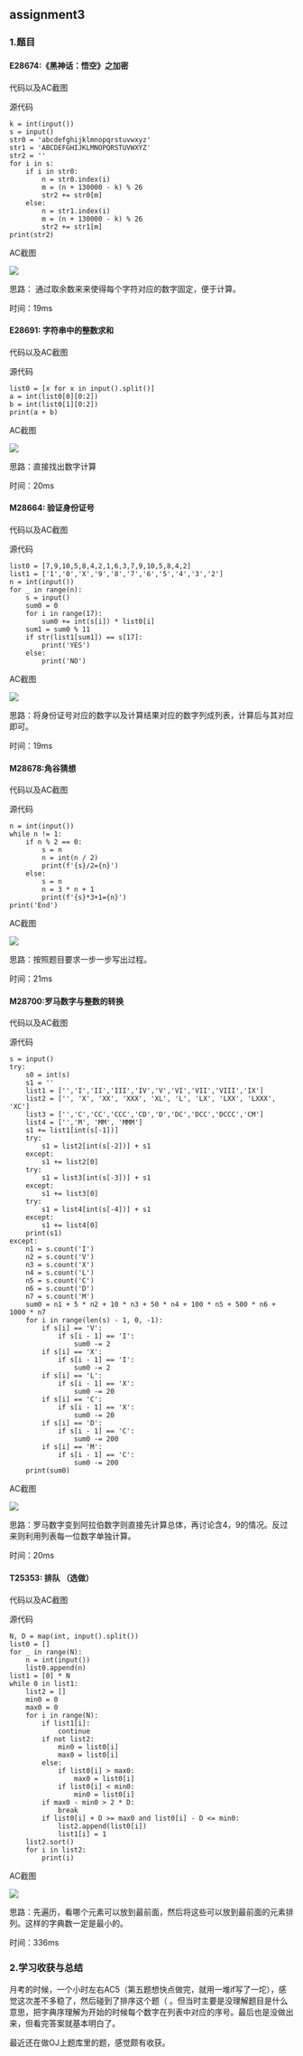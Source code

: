 ## assignment3

### 1.题目

#### E28674:《黑神话：悟空》之加密

代码以及AC截图

源代码

```
k = int(input())
s = input()
str0 = 'abcdefghijklmnopqrstuvwxyz'
str1 = 'ABCDEFGHIJKLMNOPQRSTUVWXYZ'
str2 = ''
for i in s:
    if i in str0:
        n = str0.index(i)
        m = (n + 130000 - k) % 26
        str2 += str0[m]
    else:
        n = str1.index(i)
        m = (n + 130000 - k) % 26
        str2 += str1[m]
print(str2)
```

AC截图

![](https://raw.githubusercontent.com/CPHO-Inventor/2024JG/main/image/202410122145331.png)

思路： 通过取余数来来使得每个字符对应的数字固定，便于计算。

时间：19ms

#### E28691: 字符串中的整数求和

代码以及AC截图

源代码

```
list0 = [x for x in input().split()]
a = int(list0[0][0:2])
b = int(list0[1][0:2])
print(a + b)
```

AC截图

![](https://raw.githubusercontent.com/CPHO-Inventor/2024JG/main/image/202410122201511.png)

思路：直接找出数字计算

时间：20ms

#### M28664: 验证身份证号

代码以及AC截图

源代码

```
list0 = [7,9,10,5,8,4,2,1,6,3,7,9,10,5,8,4,2]
list1 = ['1','0','X','9','8','7','6','5','4','3','2']
n = int(input())
for _ in range(n):
    s = input()
    sum0 = 0
    for i in range(17):
        sum0 += int(s[i]) * list0[i]
    sum1 = sum0 % 11
    if str(list1[sum1]) == s[17]:
        print('YES')
    else:
        print('NO')
```

AC截图

![](https://raw.githubusercontent.com/CPHO-Inventor/2024JG/main/image/202410122206102.png)

思路：将身份证号对应的数字以及计算结果对应的数字列成列表，计算后与其对应即可。

时间：19ms

#### M28678:角谷猜想

代码以及AC截图

源代码

```
n = int(input())
while n != 1:
    if n % 2 == 0:
        s = n
        n = int(n / 2)
        print(f'{s}/2={n}')
    else:
        s = n
        n = 3 * n + 1
        print(f'{s}*3+1={n}')
print('End')
```

AC截图

![](https://raw.githubusercontent.com/CPHO-Inventor/2024JG/main/image/202410122219235.png)

思路：按照题目要求一步一步写出过程。

时间：21ms

#### M28700:罗马数字与整数的转换

代码以及AC截图

源代码

```
s = input()
try:
    s0 = int(s)
    s1 = ''
    list1 = ['','I','II','III','IV','V','VI','VII','VIII','IX']
    list2 = ['', 'X', 'XX', 'XXX', 'XL', 'L', 'LX', 'LXX', 'LXXX', 'XC']
    list3 = ['','C','CC','CCC','CD','D','DC','DCC','DCCC','CM']
    list4 = ['','M', 'MM', 'MMM']
    s1 += list1[int(s[-1])]
    try:
        s1 = list2[int(s[-2])] + s1
    except:
        s1 += list2[0]
    try:
        s1 = list3[int(s[-3])] + s1
    except:
        s1 += list3[0]
    try:
        s1 = list4[int(s[-4])] + s1
    except:
        s1 += list4[0]
    print(s1)
except:
    n1 = s.count('I')
    n2 = s.count('V')
    n3 = s.count('X')
    n4 = s.count('L')
    n5 = s.count('C')
    n6 = s.count('D')
    n7 = s.count('M')
    sum0 = n1 + 5 * n2 + 10 * n3 + 50 * n4 + 100 * n5 + 500 * n6 + 1000 * n7
    for i in range(len(s) - 1, 0, -1):
        if s[i] == 'V':
            if s[i - 1] == 'I':
                sum0 -= 2
        if s[i] == 'X':
            if s[i - 1] == 'I':
                sum0 -= 2
        if s[i] == 'L':
            if s[i - 1] == 'X':
                sum0 -= 20
        if s[i] == 'C':
            if s[i - 1] == 'X':
                sum0 -= 20
        if s[i] == 'D':
            if s[i - 1] == 'C':
                sum0 -= 200
        if s[i] == 'M':
            if s[i - 1] == 'C':
                sum0 -= 200
    print(sum0)
```

AC截图

![](https://raw.githubusercontent.com/CPHO-Inventor/2024JG/main/image/202410122222966.png)

思路：罗马数字变到阿拉伯数字则直接先计算总体，再讨论含4，9的情况。反过来则利用列表每一位数字单独计算。

时间：20ms

#### T25353: 排队 （选做）

代码以及AC截图

源代码

```
N, D = map(int, input().split())
list0 = []
for _ in range(N):
    n = int(input())
    list0.append(n)
list1 = [0] * N
while 0 in list1:
    list2 = []
    min0 = 0
    max0 = 0
    for i in range(N):
        if list1[i]:
            continue
        if not list2:
            min0 = list0[i]
            max0 = list0[i]
        else:
            if list0[i] > max0:
                max0 = list0[i]
            if list0[i] < min0:
                min0 = list0[i]
        if max0 - min0 > 2 * D:
            break
        if list0[i] + D >= max0 and list0[i] - D <= min0:
            list2.append(list0[i])
            list1[i] = 1
    list2.sort()
    for i in list2:
        print(i)
```

AC截图

![](https://raw.githubusercontent.com/CPHO-Inventor/2024JG/main/image/202410122228725.png)

思路：先遍历，看哪个元素可以放到最前面，然后将这些可以放到最前面的元素排列。这样的字典数一定是最小的。

时间：336ms

### 2.学习收获与总结

月考的时候，一个小时左右AC5（第五题想快点做完，就用一堆if写了一坨），感觉这次差不多稳了，然后碰到了排序这个题（   。但当时主要是没理解题目是什么意思，把字典序理解为开始的时候每个数字在列表中对应的序号。最后也是没做出来，但看完答案就基本明白了。

最近还在做OJ上题库里的题，感觉颇有收获。

